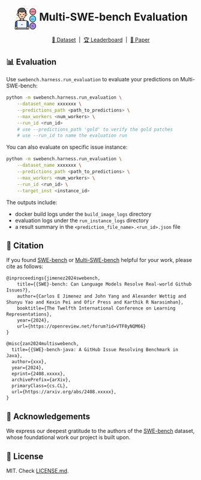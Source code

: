 
<h1 align="center">
  <img src="assets/figures/logo.png" width="12%" alt="multi-swe-bench logo" style="vertical-align:middle;">
  Multi-SWE-bench Evaluation
</h1>

<p align="center">
  <a href="https://huggingface.co/datasets/Daoguang/Multi-SWE-bench">📁 Dataset</a> &nbsp;|&nbsp;
  <a href="https://multi-swe-bench.github.io">🏆 Leaderboard</a> &nbsp;|&nbsp;
  <a href="https://arxiv.org/abs/2310.06770">📄 Paper</a>
</p>


## 📊 Evaluation
Use `swebench.harness.run_evaluation` to evaluate your predictions on Multi-SWE-bench:
```bash
python -m swebench.harness.run_evaluation \
    --dataset_name xxxxxxx \
    --predictions_path <path_to_predictions> \
    --max_workers <num_workers> \
    --run_id <run_id>
    # use --predictions_path 'gold' to verify the gold patches
    # use --run_id to name the evaluation run
```

You can also evaluate on specific issue instance:
```bash
python -m swebench.harness.run_evaluation \
    --dataset_name xxxxxxx \
    --predictions_path <path_to_predictions> \
    --max_workers <num_workers> \
    --run_id <run_id> \
    --target_inst <instance_id>
```

The outputs include:
- docker build logs under the `build_image_logs` directory
- evaluation logs under the `run_instance_logs` directory
- a result summary in the `<prediction_file_name>.<run_id>.json` file

## 📄 Citation

If you found [SWE-bench](https://arxiv.org/abs/2310.06770) or [Multi-SWE-bench]() helpful for your work, please cite as follows:

```
@inproceedings{jimenez2024swebench,
    title={{SWE}-bench: Can Language Models Resolve Real-world Github Issues?},
    author={Carlos E Jimenez and John Yang and Alexander Wettig and Shunyu Yao and Kexin Pei and Ofir Press and Karthik R Narasimhan},
    booktitle={The Twelfth International Conference on Learning Representations},
    year={2024},
    url={https://openreview.net/forum?id=VTF8yNQM66}
}
```

```
@misc{zan2024multiswebench,
  title={{SWE}-bench-java: A GitHub Issue Resolving Benchmark in Java}, 
  author={xxx},
  year={2024},
  eprint={2408.xxxxx},
  archivePrefix={arXiv},
  primaryClass={cs.CL},
  url={https://arxiv.org/abs/2408.xxxxx}, 
}
```

## 🙏 Acknowledgements

We express our deepest gratitude to the authors of the [SWE-bench](https://github.com/princeton-nlp/SWE-bench) dataset, whose foundational work our project is built upon.

## 🪪 License
MIT. Check [LICENSE.md](./LICENSE).



<!-- <p align="center">
  <a href="https://github.com/princeton-nlp/Llamao">
    <img src="assets/figures/swellama_banner.png" width="50%" alt="Kawi the SWE-Llama" />
  </a>
</p>

<div align="center">

 | [日本語](docs/README_JP.md) | [English](https://github.com/princeton-nlp/SWE-bench) | [中文简体](docs/README_CN.md) | [中文繁體](docs/README_TW.md) |

</div>


---
<p align="center">
Code and data for our ICLR 2024 paper <a href="http://swe-bench.github.io/paper.pdf">SWE-bench: Can Language Models Resolve Real-World GitHub Issues?</a>
    </br>
    </br>
    <a href="https://www.python.org/">
        <img alt="Build" src="https://img.shields.io/badge/Python-3.8+-1f425f.svg?color=purple">
    </a>
    <a href="https://copyright.princeton.edu/policy">
        <img alt="License" src="https://img.shields.io/badge/License-MIT-blue">
    </a>
    <a href="https://badge.fury.io/py/swebench">
        <img src="https://badge.fury.io/py/swebench.svg">
    </a>
</p>

Please refer our [website](http://swe-bench.github.io) for the public leaderboard and the [change log](https://github.com/princeton-nlp/SWE-bench/blob/main/CHANGELOG.md) for information on the latest updates to the SWE-bench benchmark.

## 📰 News
* **[Jun. 27, 2024]**: We have an exciting update for SWE-bench - with support from [OpenAI's Preparedness](https://openai.com/preparedness/) team: We're moving to a fully containerized evaluation harness using Docker for more reproducible evaluations! Read more in our [report](https://github.com/princeton-nlp/SWE-bench/blob/main/docs/20240627_docker/README.md).
* **[Apr. 15, 2024]**: SWE-bench has gone through major improvements to resolve issues with the evaluation harness. Read more in our [report](https://github.com/princeton-nlp/SWE-bench/blob/main/docs/20240415_eval_bug/README.md).
* **[Apr. 2, 2024]**: We have released [SWE-agent](https://github.com/princeton-nlp/SWE-agent), which sets the state-of-the-art on the full SWE-bench test set! ([Tweet 🔗](https://twitter.com/jyangballin/status/1775114444370051582))
* **[Jan. 16, 2024]**: SWE-bench has been accepted to ICLR 2024 as an oral presentation! ([OpenReview 🔗](https://openreview.net/forum?id=VTF8yNQM66))

## 👋 Overview
SWE-bench is a benchmark for evaluating large language models on real world software issues collected from GitHub.
Given a *codebase* and an *issue*, a language model is tasked with generating a *patch* that resolves the described problem.

<img src="assets/figures/teaser.png">

To access SWE-bench, copy and run the following code:
```python
from datasets import load_dataset
swebench = load_dataset('princeton-nlp/SWE-bench', split='test')
```

## 🚀 Set Up
SWE-bench uses Docker for reproducible evaluations.
Follow the instructions in the [Docker setup guide](https://docs.docker.com/engine/install/) to install Docker on your machine.
If you're setting up on Linux, we recommend seeing the [post-installation steps](https://docs.docker.com/engine/install/linux-postinstall/) as well.

Finally, to build SWE-bench from source, follow these steps:
```bash
git clone git@github.com:princeton-nlp/SWE-bench.git
cd SWE-bench
pip install -e .
```

Test your installation by running:
```bash
python -m swebench.harness.run_evaluation \
    --predictions_path gold \
    --max_workers 1 \
    --instance_ids sympy__sympy-20590 \
    --run_id validate-gold
```

## 💽 Usage
> [!WARNING]
> Running fast evaluations on SWE-bench can be resource intensive
> We recommend running the evaluation harness on an `x86_64` machine with at least 120GB of free storage, 16GB of RAM, and 8 CPU cores.
> You may need to experiment with the `--max_workers` argument to find the optimal number of workers for your machine, but we recommend using fewer than `min(0.75 * os.cpu_count(), 24)`.
>
> If running with docker desktop, make sure to increase your virtual disk space to have ~120 free GB available, and set max_workers to be consistent with the above for the CPUs available to docker.
>
> Support for `arm64` machines is experimental.

Evaluate model predictions on SWE-bench Lite using the evaluation harness with the following command:
```bash
python -m swebench.harness.run_evaluation \
    --dataset_name princeton-nlp/SWE-bench_Lite \
    --predictions_path <path_to_predictions> \
    --max_workers <num_workers> \
    --run_id <run_id>
    # use --predictions_path 'gold' to verify the gold patches
    # use --run_id to name the evaluation run
```

This command will generate docker build logs (`build_image_logs`) and evaluation logs (`run_instance_logs`) in the current directory.

The final evaluation results will be stored in the `evaluation_results` directory.

To see the full list of arguments for the evaluation harness, run:
```bash
python -m swebench.harness.run_evaluation --help
```

Additionally, the SWE-Bench repo can help you:
* Train your own models on our pre-processed datasets
* Run [inference](https://github.com/princeton-nlp/SWE-bench/blob/main/swebench/inference/README.md) on existing models (either models you have on-disk like LLaMA, or models you have access to through an API like GPT-4). The inference step is where you get a repo and an issue and have the model try to generate a fix for it.
*  Run SWE-bench's [data collection procedure](https://github.com/princeton-nlp/SWE-bench/blob/main/swebench/collect/) on your own repositories, to make new SWE-Bench tasks.

## ⬇️ Downloads
| Datasets | Models |
| - | - |
| [🤗 SWE-bench](https://huggingface.co/datasets/princeton-nlp/SWE-bench) | [🦙 SWE-Llama 13b](https://huggingface.co/princeton-nlp/SWE-Llama-13b) |
| [🤗 "Oracle" Retrieval](https://huggingface.co/datasets/princeton-nlp/SWE-bench_oracle) | [🦙 SWE-Llama 13b (PEFT)](https://huggingface.co/princeton-nlp/SWE-Llama-13b-peft) |
| [🤗 BM25 Retrieval 13K](https://huggingface.co/datasets/princeton-nlp/SWE-bench_bm25_13K) | [🦙 SWE-Llama 7b](https://huggingface.co/princeton-nlp/SWE-Llama-7b) |
| [🤗 BM25 Retrieval 27K](https://huggingface.co/datasets/princeton-nlp/SWE-bench_bm25_27K) | [🦙 SWE-Llama 7b (PEFT)](https://huggingface.co/princeton-nlp/SWE-Llama-7b-peft) |
| [🤗 BM25 Retrieval 40K](https://huggingface.co/datasets/princeton-nlp/SWE-bench_bm25_40K) | |
| [🤗 BM25 Retrieval 50K (Llama tokens)](https://huggingface.co/datasets/princeton-nlp/SWE-bench_bm25_50k_llama)   | |

## 🍎 Tutorials
We've also written the following blog posts on how to use different parts of SWE-bench.
If you'd like to see a post about a particular topic, please let us know via an issue.
* [Nov 1. 2023] Collecting Evaluation Tasks for SWE-Bench ([🔗](https://github.com/princeton-nlp/SWE-bench/tree/main/swebench/collect/collection.md))
* [Nov 6. 2023] Evaluating on SWE-bench ([🔗](https://github.com/princeton-nlp/SWE-bench/tree/main/swebench/harness/evaluation.md))

## 💫 Contributions
We would love to hear from the broader NLP, Machine Learning, and Software Engineering research communities, and we welcome any contributions, pull requests, or issues!
To do so, please either file a new pull request or issue and fill in the corresponding templates accordingly. We'll be sure to follow up shortly!

Contact person: [Carlos E. Jimenez](http://www.carlosejimenez.com/) and [John Yang](https://john-b-yang.github.io/) (Email: carlosej@princeton.edu, johnby@stanford.edu).

## ✍️ Citation
If you find our work helpful, please use the following citations.
```
@inproceedings{
    jimenez2024swebench,
    title={{SWE}-bench: Can Language Models Resolve Real-world Github Issues?},
    author={Carlos E Jimenez and John Yang and Alexander Wettig and Shunyu Yao and Kexin Pei and Ofir Press and Karthik R Narasimhan},
    booktitle={The Twelfth International Conference on Learning Representations},
    year={2024},
    url={https://openreview.net/forum?id=VTF8yNQM66}
}
```

## 🪪 License
MIT. Check `LICENSE.md`. -->